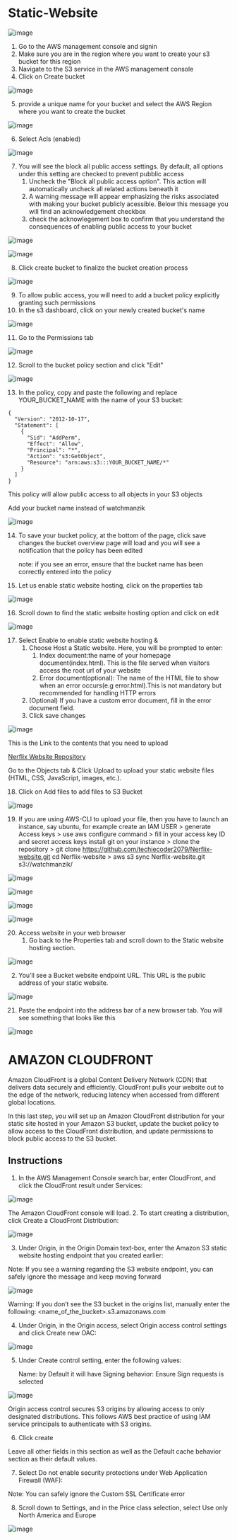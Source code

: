 # Static-Website

![image](cdn.jpg)
1. Go to the AWS management console and signin
2. Make sure you are in the region where you want to create your s3 bucket for this region
3. Navigate to the S3 service in the AWS management console
4. Click on Create bucket

![image](cloudfront.png)




5. provide a unique name for your bucket and select the AWS Region where you want to create the bucket

![image](unique.png)



6. Select Acls (enabled)

![image](acl.png)



7. You will see the block all public access settings. By default, all options under this setting are checked to prevent pubblic access
   1. Uncheck the "Block all public access option". This action will automatically uncheck all related actions beneath it
   2. A warning message will appear emphasizing the risks associated with making your bucket publicly acessible. Below this message you will find an acknowledgement checkbox
   4. check the acknowlegement box to confirm that you understand the consequences of enabling public access to your bucket
  
![image](block.png)

![image](acknowledge.png)

8. Click create bucket to finalize the bucket creation process

![image](click.png)

9. To allow public access, you will need to add a bucket policy explicitly granting such permissions
10. In the s3 dashboard, click on your newly created bucket's name

![image](newbucket.png)

11. Go to the Permissions tab

![image](permission.png)

12. Scroll to the bucket policy section and click "Edit"

![image](edit.png)

13. In the policy, copy and paste the following and replace YOUR_BUCKET_NAME with the name of your S3 bucket:

```
{
  "Version": "2012-10-17",
  "Statement": [
    {
      "Sid": "AddPerm",
      "Effect": "Allow",
      "Principal": "*",
      "Action": "s3:GetObject",
      "Resource": "arn:aws:s3:::YOUR_BUCKET_NAME/*"
    }
  ]
}
```

This policy will allow public access to all objects in your S3 objects

Add your bucket name instead of watchmanzik

![image](bucketpolicy.png)

14. To save your bucket policy, at the bottom of the page, click save changes
    the bucket overview page will load and you will see a notification that the policy has been edited

    note: if you see an error, ensure that the bucket name has been correctly entered into the policy

15. Let us enable static website hosting, click on the properties tab

![image](properties.png)

16. Scroll down to find the static website hosting option and click on edit

![image](staticimage.png)

17. Select Enable to enable static website hosting &
    1. Choose Host a Static website. Here, you will be prompted to enter:
       1. Index document:the name of your homepage document(index.html). This is the file served when visitors access the root url of your website
       2. Error document(optional): The name of the HTML file to show when an error occurs(e.g error.html).This is not mandatory but recommended for handling HTTP errors
    2. (Optional) If you have a custom error document, fill in the error document field.
    3. Click save changes
   
![image](staticweb.png)

This is the Link to the contents that you need to upload

<a href="https://github.com/techiecoder2079/Nerflix-website">Nerflix Website Repository</a>

Go to the Objects tab & Click Upload to upload your static website files (HTML, CSS, JavaScript, images, etc.).

18. Click on Add files to add files to S3 Bucket

![image](loadup.png)

19. If you are using AWS-CLI to upload your file, then you have to launch an instance, say ubuntu, for example
   create an IAM USER > generate Access keys > use aws configure command > fill in your access key ID and secret access keys
   install git on your instance > clone the repository > git clone https://github.com/techiecoder2079/Nerflix-website.git
   cd Nerflix-website > aws s3 sync Nerflix-website.git s3://watchmanzik/

![image](initialcommand.png)


![image](s3sync.png)

![image](file.png)

![image](folder.png)


20. Access website in your web browser
    1. Go back to the Properties tab and scroll down to the Static website hosting section.
   
![image](prop.png)


   2. You’ll see a Bucket website endpoint URL. This URL is the public address of your static website.

![image](url.png)

21. Paste the endpoint into the address bar of a new browser tab.
    You will see something that looks like this


![image](avenger.png)

# AMAZON CLOUDFRONT
 Amazon CloudFront is a global Content Delivery Network (CDN) that delivers data securely 
 and efficiently. CloudFront pulls your website out to the edge of the network, reducing 
 latency when accessed from different global locations.

In this last step, you will set up an Amazon CloudFront distribution for your static site
hosted in your Amazon S3 bucket, update the bucket policy to allow access to the CloudFront 
distribution, and update permissions to block public access to the S3 bucket.

## Instructions
1.  In the AWS Management Console search bar, enter CloudFront, and click the CloudFront result under Services:

![image](cloud.png)

The Amazon CloudFront console will load.
2. To start creating a distribution, click Create a CloudFront Distribution:

![image](create.png)

3. Under Origin, in the Origin Domain text-box, enter the Amazon S3 static website hosting
    endpoint that you created earlier:

Note: If you see a warning regarding the S3 website endpoint, you can safely ignore the message
and keep moving forward

![image](origin.png)

Warning: If you don’t see the S3 bucket in the origins list, manually enter the following:
<name_of_the_bucket>.s3.amazonaws.com

4. Under Origin, in the Origin access, select Origin access control settings and click Create new OAC:

![image](originaccess.png)

5. Under Create control setting, enter the following values:

    Name: by Default it will have
    Signing behavior: Ensure Sign requests is selected

![image](oac.png)

Origin access control secures S3 origins by allowing access to only designated 
distributions. This follows AWS best practice of using IAM service principals to authenticate
with S3 origins.

6. Click create

Leave all other fields in this section as well as the Default cache behavior section as their 
default values.

7. Select Do not enable security protections under Web Application Firewall (WAF):

Note: You can safely ignore the Custom SSL Certificate error

8. Scroll down to Settings, and in the Price class selection, select Use only North America and Europe

![image](webapp.png)
